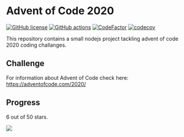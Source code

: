 # Advent of Code 2020

[![GitHub license](https://img.shields.io/badge/license-MIT-blue.svg)](https://github.com/cemusta/aoc-2020/blob/master/LICENSE)
[![GitHub actions](https://github.com/cemusta/aoc-2020/workflows/Node.js%20CI/badge.svg)](https://github.com/cemusta/aoc-2020/actions)
[![CodeFactor](https://www.codefactor.io/repository/github/cemusta/aoc-2020/badge)](https://www.codefactor.io/repository/github/cemusta/aoc-2020)
[![codecov](https://codecov.io/gh/cemusta/aoc-2020/branch/master/graph/badge.svg)](https://codecov.io/gh/cemusta/aoc-2020)

This repository contains a small nodejs project tackling advent of code 2020 coding challanges.

## Challenge

For information about Advent of Code check here: <https://adventofcode.com/2020/>

## Progress

6 out of 50 stars.

![](https://progress-bar.dev/12)
